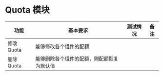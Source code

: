 # Quota 模块

|功能|基本要求|测试情况|备注|
|----|--------|--------|----|
|修改 Quota|能够修改各个组件的配额|||
|删除 Quota|能够删除各个组件的配额，则配额恢复为默认值|||

